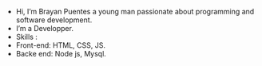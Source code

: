 - Hi, I’m Brayan Puentes a young man passionate about programming and software development.
- I’m a Developper.
- Skills :
- Front-end: HTML, CSS, JS.
- Backe end: Node js, Mysql.
<!---
SMITH367/SMITH367 is a ✨ special ✨ repository because its `README.md` (this file) appears on your GitHub profile.
You can click the Preview link to take a look at your changes.
--->
